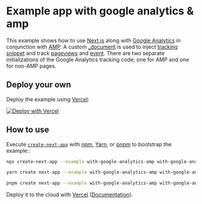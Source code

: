 # Example app with google analytics & amp

This example shows how to use [Next.js](https://github.com/vercel/next.js) along with [Google Analytics](https://developers.google.com/analytics/devguides/collection/gtagjs/) in conjunction with [AMP](https://nextjs.org/docs/advanced-features/amp-support/introduction). A custom [\_document](https://nextjs.org/docs/advanced-features/custom-document) is used to inject [tracking snippet](https://developers.google.com/analytics/devguides/collection/gtagjs/) and track [pageviews](https://developers.google.com/analytics/devguides/collection/gtagjs/pages) and [event](https://developers.google.com/analytics/devguides/collection/gtagjs/events). There are two separate initializations of the Google Analytics tracking code; one for AMP and one for non-AMP pages.

## Deploy your own

Deploy the example using [Vercel](https://vercel.com?utm_source=github&utm_medium=readme&utm_campaign=next-example):

[![Deploy with Vercel](https://vercel.com/button)](https://vercel.com/new/clone?repository-url=https://github.com/vercel/next.js/tree/canary/examples/with-google-analytics-amp&project-name=with-google-analytics-amp&repository-name=with-google-analytics-amp)

## How to use

Execute [`create-next-app`](https://github.com/vercel/next.js/tree/canary/packages/create-next-app) with [npm](https://docs.npmjs.com/cli/init), [Yarn](https://yarnpkg.com/lang/en/docs/cli/create/), or [pnpm](https://pnpm.io) to bootstrap the example::

```bash
npx create-next-app --example with-google-analytics-amp with-google-analytics-amp-app
```

```bash
yarn create next-app --example with-google-analytics-amp with-google-analytics-amp-app
```

```bash
pnpm create next-app --example with-google-analytics-amp with-google-analytics-amp-app
```

Deploy it to the cloud with [Vercel](https://vercel.com/new?utm_source=github&utm_medium=readme&utm_campaign=next-example) ([Documentation](https://nextjs.org/docs/deployment)).
